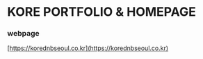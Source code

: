 # KORE PORTFOLIO & HOMEPAGE
### webpage
[https://korednbseoul.co.kr](https://korednbseoul.co.kr)  
  
